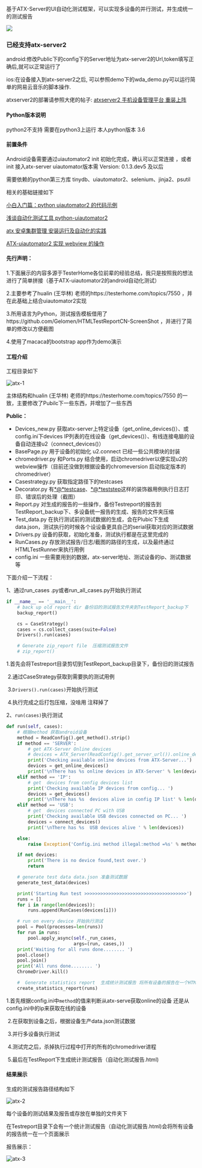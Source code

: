 
基于ATX-Server的UI自动化测试框架，可以实现多设备的并行测试，并生成统一的测试报告
<p align="left"><img src="Image/qqgroup.png" /></div>


### 已经支持atx-server2 
android:修改Public下的config下的Server地址为atx-server2的Url,token填写正确后,就可以正常运行了

ios:在设备接入到atx-server2之后, 可以参照demo下的wda_demo.py可以运行简单的网易云音乐的脚本操作.

atxserver2的部署请参照大佬的帖子:
[atxserver2 手机设备管理平台 重装上阵](https://testerhome.com/topics/19002)


#### Python版本说明
python2不支持 需要在python3上运行  本人python版本 3.6

#### 前置条件
Android设备需要通过uiautomator2 init 初始化完成，确认可以正常连接 ，或者init 接入atx-server
uiautomator版本需 Version: 0.1.3.dev5 及以后

需要依赖的python第三方库 tinydb、uiautomator2、selenium、jinja2、psutil

相关的基础链接如下

[小白入门篇：python uiautomator2 的代码示例]( https://testerhome.com/topics/12521)

[浅谈自动化测试工具 python-uiautomator2](https://testerhome.com/topics/11357)

[atx 安卓集群管理 安装运行及自动化的实践](https://testerhome.com/topics/11588)

[ATX-uiautomator2 实现 webview 的操作](https://testerhome.com/topics/12599)


#### 先行声明：

1.下面展示的内容多源于TesterHome各位前辈的经验总结，我只是按照我的想法进行了简单拼接（基于ATX-uiautomator2的android自动化测试）

2.主要参考了hualin (王华林) 老师的https://testerhome.com/topics/7550  ，并在此基础上结合uiautomator2实现

3.所用语言为Python，测试报告模板借用了https://github.com/Gelomen/HTMLTestReportCN-ScreenShot  ，并进行了简单的修改以方便截图

4.使用了macaca的bootstrap app作为demo演示

#### 工程介绍

工程目录如下

![atx-1](Image/atx-1.png)

主体结构和hualin (王华林) 老师的https://testerhome.com/topics/7550  的一致，主要修改了Pubilc下一些东西，并增加了一些东西

**Public：** 

- Devices_new.py 获取atx-server上特定设备（get_online_devices()）、或config.ini下devices IP列表的在线设备（get_devices()）、有线连接电脑的设备自动连接u2（connect_devices()）
- BasePage.py 用于设备的初始化 u2.connect  已经一些公共模块的封装
- chromedriver.py 和Ports.py 结合使用，启动chromedriver以便实现u2的webview操作（目前还没做到根据设备的chromeversion 启动指定版本的chromedriver）
- Casestrategy.py 获取指定路径下的testcases
- Decorator.py 有[*@*testcase](https://testerhome.com/testcase)、[*@*teststep](https://testerhome.com/teststep)这样的装饰器用例执行日志打印、错误后的处理（截图）
- Report.py  对生成的报告的一些操作，备份Testreport的报告到TestReport_backup下、多设备统一报告的生成、报告的文件夹压缩
- Test_data.py 在执行测试前的测试数据的生成，会在Plubic下生成data.json，测试执行的时候各个设设备更具自己的serial获取对应的测试数据
- Drivers.py  设备的获取，初始化准备，测试执行都是在这里完成的
- RunCases.py 存放测试报告/日志/截图的路径的生成，以及最终通过HTMLTestRunner来执行用例 
- config.ini 一些需要用到的数据，atx-server地址、测试设备的ip、测试数据等

下面介绍一下流程：

1、通过run_cases .py或者run_all_cases.py开始执行测试

```python
if __name__ == '__main__':
    # back up old report dir 备份旧的测试报告文件夹到TestReport_backup下
    backup_report()

    cs = CaseStrategy()
    cases = cs.collect_cases(suite=False)
    Drivers().run(cases)

    # Generate zip_report file  压缩测试报告文件
    # zip_report()
```

​	1.首先会将Testreport目录剪切到TestReport_backup目录下，备份旧的测试报告

​	2.通过CaseStrategy获取到需要执的测试用例

​	3.`Drivers().run(cases)`开始执行测试

​	4.执行完成之后打包压缩，没啥用 注释掉了

2、`run(cases)`执行测试

```python
def run(self, cases):
    # 根据method 获取android设备
    method = ReadConfig().get_method().strip()
    if method == 'SERVER':
        # get ATX-Server Online devices
        # devices = ATX_Server(ReadConfig().get_server_url()).online_devices()
        print('Checking available online devices from ATX-Server...')
        devices = get_online_devices()
        print('\nThere has %s online devices in ATX-Server' % len(devices))
    elif method == 'IP':
        # get  devices from config devices list
        print('Checking available IP devices from config... ')
        devices = get_devices()
        print('\nThere has %s  devices alive in config IP list' % len(devices))
    elif method == 'USB':
        # get  devices connected PC with USB
        print('Checking available USB devices connected on PC... ')
        devices = connect_devices()
        print('\nThere has %s  USB devices alive ' % len(devices))

    else:
        raise Exception('Config.ini method illegal:method =%s' % method)

    if not devices:
        print('There is no device found,test over.')
        return

    # generate test data data.json 准备测试数据
    generate_test_data(devices)

    print('Starting Run test >>>>>>>>>>>>>>>>>>>>>>>>>>>>>>>>>>>>>>')
    runs = []
    for i in range(len(devices)):
        runs.append(RunCases(devices[i]))

    # run on every device 开始执行测试
    pool = Pool(processes=len(runs))
    for run in runs:
        pool.apply_async(self._run_cases,
                         args=(run, cases,))
    print('Waiting for all runs done........ ')
    pool.close()
    pool.join()
    print('All runs done........ ')
    ChromeDriver.kill()

    #  Generate statistics report  生成统计测试报告 将所有设备的报告在一个HTML中展示
    create_statistics_report(runs)
```

​	1.首先根据config.ini中`method`的值来判断从atx-serve获取online的设备 还是从config.ini中的ip来获取在线的设备

​	2.在获取到设备之后，根据设备生产data.json测试数据

​	3.并行多设备执行测试

​	4.测试完之后，杀掉执行过程中打开的所有的chromedriver进程

​	5.最后在TestReport下生成统计测试报告（自动化测试报告.html)

#### 结果展示

生成的测试报告路径结构如下

![atx-2](Image/atx-2.png)



每个设备的测试结果及报告或存放在单独的文件夹下

在Testreport目录下会有一个统计测试报告（自动化测试报告.html)会将所有设备的报告统一在一个页面展示

报告展示：

![atx-3](Image/atx-3.gif)






